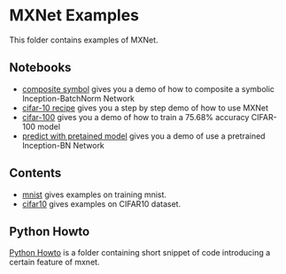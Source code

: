 MXNet Examples
==============
This folder contains examples of MXNet.

Notebooks
--------
* [composite symbol](notebooks/composite_symbol.ipynb) gives you a demo of how to composite a symbolic Inception-BatchNorm Network
* [cifar-10 recipe](notebooks/cifar-recipe.ipynb) gives you a step by step demo of how to use MXNet
* [cifar-100](notebooks/cifar-100.ipynb) gives you a demo of how to train a 75.68% accuracy CIFAR-100 model
* [predict with pretained model](notebooks/predict-with-pretrained-model.ipynb) gives you a demo of use a pretrained Inception-BN Network


Contents
--------
* [mnist](mnist) gives examples on training mnist.
* [cifar10](cifar10) gives examples on CIFAR10 dataset.


Python Howto
------------
[Python Howto](python-howto) is a folder containing short snippet of code
introducing a certain feature of mxnet.

